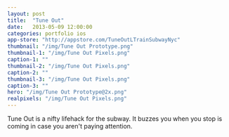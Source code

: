 ```yaml
---
layout: post
title:  "Tune Out"
date:   2013-05-09 12:00:00
categories: portfolio ios
app-store: "http://appstore.com/TuneOutLTrainSubwayNyc"
thumbnail: "/img/Tune Out Prototype.png"
thumbnail-1: "/img/Tune Out Pixels.png"
caption-1: ""
thumbnail-2: "/img/Tune Out Pixels.png"
caption-2: ""
thumbnail-3: "/img/Tune Out Pixels.png"
caption-3: ""
hero: "/img/Tune Out Prototype@2x.png"
realpixels: "/img/Tune Out Pixels.png"
---
```


Tune Out is a nifty lifehack for the subway. It buzzes you when you stop is coming in case you aren't paying attention. 
